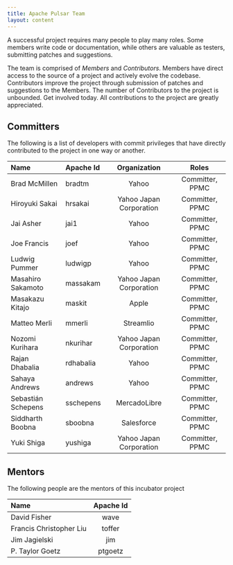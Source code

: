 ```yaml
---
title: Apache Pulsar Team
layout: content
---
```


A successful project requires many people to play many roles. Some members write code or documentation,
while others are valuable as testers, submitting patches and suggestions.

The team is comprised of *Members* and *Contributors*. Members have direct access to the source of a
project and actively evolve the codebase. Contributors improve the project through submission of
patches and suggestions to the Members. The number of Contributors to the project is unbounded.
Get involved today. All contributions to the project are greatly appreciated.

## Committers

The following is a list of developers with commit privileges that have directly contributed to the
project in one way or another.

| Name               | Apache Id |      Organization       |      Roles      |
|:-------------------|:----------|:-----------------------:|:---------------:|
| Brad McMillen      | bradtm    |          Yahoo          | Committer, PPMC |
| Hiroyuki Sakai     | hrsakai   | Yahoo Japan Corporation | Committer, PPMC |
| Jai Asher          | jai1      |          Yahoo          | Committer, PPMC |
| Joe Francis        | joef      |          Yahoo          | Committer, PPMC |
| Ludwig Pummer      | ludwigp   |          Yahoo          | Committer, PPMC |
| Masahiro Sakamoto  | massakam  | Yahoo Japan Corporation | Committer, PPMC |
| Masakazu Kitajo    | maskit    |          Apple          | Committer, PPMC |
| Matteo Merli       | mmerli    |        Streamlio        | Committer, PPMC |
| Nozomi Kurihara    | nkurihar  | Yahoo Japan Corporation | Committer, PPMC |
| Rajan Dhabalia     | rdhabalia |          Yahoo          | Committer, PPMC |
| Sahaya Andrews     | andrews   |          Yahoo          | Committer, PPMC |
| Sebastián Schepens | sschepens |      MercadoLibre       | Committer, PPMC |
| Siddharth Boobna   | sboobna   |       Salesforce        | Committer, PPMC |
| Yuki Shiga         | yushiga   | Yahoo Japan Corporation | Committer, PPMC |

## Mentors

The following people are the mentors of this incubator project

| Name                    | Apache Id |
|:------------------------|:---------:|
| David Fisher            |   wave    |
| Francis Christopher Liu |  toffer   |
| Jim Jagielski           |    jim    |
| P. Taylor Goetz         |  ptgoetz  |
